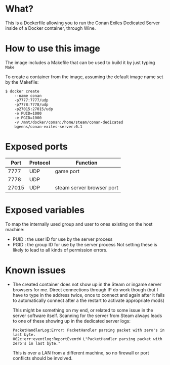 # What?
This is a Dockerfile allowing you to run the Conan Exiles Dedicated 
Server inside of a Docker container, through Wine.

# How to use this image

The image includes a Makefile that can be used to build it by just
typing `Make`

To create a container from the image, assuming the default image name
set by the Makefile:
```console
$ docker create 
    --name conan 
    -p7777:7777/udp 
    -p7778:7778/udp 
    -p27015:27015/udp 
    -e PUID=1000 
    -e PGID=1000 
    -v /mnt/docker/conan:/home/steam/conan-dedicated 
    bgeens/conan-exiles-server:0.1
```

# Exposed ports
 |Port   |Protocol | Function |
 |-------|---------|----------|
 |  7777 | UDP | game port |
 |  7778 | UDP | |
 | 27015 | UDP | steam server browser port |

# Exposed variables
To map the internally used group and user to ones existing on the host 
machine:
 - PUID : the user ID for use by the server process
 - PGID : the group ID for use by the server process
Not setting these is likely to lead to all kinds of permission errors.

# Known issues
 - The created container does not show up in the Steam or ingame 
   server browsers for me. Direct connections through IP do work 
   though (but I have to type in the address twice, once  to connect 
   and again after it fails to automatically connect after a the 
   restart to activate appropriate mods)
   
   This might be something on my end, or related to some issue in the
   server software itself. Scanning for the server from Steam always 
   leads to one of these showing up in the dedicated server logs:
   ```
   PacketHandlerLog:Error: PacketHandler parsing packet with zero's in last byte.
   002c:err:eventlog:ReportEventW L"PacketHandler parsing packet with zero's in last byte."
   
   ```
   This is over a LAN from a different machine, so no firewall or port
   conflicts should be involved.
 
